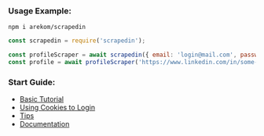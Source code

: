 ### Usage Example:

`npm i arekom/scrapedin`

```javascript
const scrapedin = require('scrapedin');

const profileScraper = await scrapedin({ email: 'login@mail.com', password: 'pass' });
const profile = await profileScraper('https://www.linkedin.com/in/some-profile/');
```

### Start Guide:

- [Basic Tutorial](https://github.com/linkedtales/scrapedin/wiki/Basic-Tutorial)
- [Using Cookies to Login](https://github.com/linkedtales/scrapedin/wiki/Using-Cookies-To-Login)
- [Tips](https://github.com/linkedtales/scrapedin/wiki/Tips)
- [Documentation](https://github.com/linkedtales/scrapedin/wiki/Documentation)
